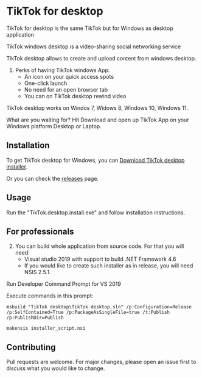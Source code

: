 # TikTok for desktop

TikTok for desktop is the same TikTok but for Windows as desktop application

TikTok windows desktop is a video-sharing social networking service

TikTok desktop allows to create and upload content from windows desktop.

1.   Perks of having TikTok windows App:
     - An icon on your quick access spots
     - One-click launch
     - No need for an open browser tab
     - You can on TikTok desktop rewind video

TikTok desktop works on Windos 7, Widows 8, Windows 10, Windows 11.

What are you waiting for? Hit Download and open up TikTok App on your Windows platform Desktop or Laptop.

## Installation

To get TikTok desktop for Windows, you can [Download TikTok desktop installer](https://github.com/OlegMatuykin/tiktok-desktop/releases/download/v1.0.0/TikTok.desktop.install.exe).

Or you can check the [releases](https://github.com/OlegMatuykin/tiktok-desktop/releases) page.

## Usage

Run the "TikTok.desktop.install.exe" and follow installation instructions.

## For professionals

2.   You can build whole application from source code. For that you will need:
     - Visual studio 2019 with support to build .NET Framework 4.6
     - If you would like to create such installer as in release, you will need NSIS 2.5.1.

Run Developer Command Prompt for VS 2019

Execute commands in this prompt:

```
msbuild "TikTok desktop\TikTok desktop.sln" /p:Configuration=Release /p:SelfContained=True /p:PackageAsSingleFile=true /t:Publish /p:PublishDir=Publish

makensis installer_script.nsi
```


## Contributing

Pull requests are welcome. For major changes, please open an issue first
to discuss what you would like to change.
